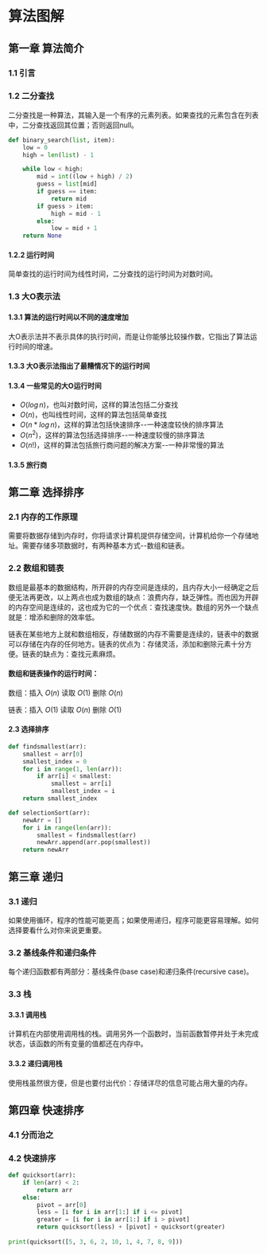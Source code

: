 # 算法图解

## 第一章	算法简介

### 1.1	引言

### 1.2	二分查找

二分查找是一种算法，其输入是一个有序的元素列表。如果查找的元素包含在列表中，二分查找返回其位置；否则返回null。

```python
def binary_search(list, item):
    low = 0
    high = len(list) - 1

    while low < high:
        mid = int((low + high) / 2)
        guess = list[mid]
        if guess == item:
            return mid
        if guess > item:
            high = mid - 1
        else:
            low = mid + 1
    return None
```

#### 1.2.2	运行时间

简单查找的运行时间为线性时间，二分查找的运行时间为对数时间。

### 1.3	大O表示法

#### 1.3.1	算法的运行时间以不同的速度增加

大O表示法并不表示具体的执行时间，而是让你能够比较操作数，它指出了算法运行时间的增速。

#### 1.3.3	大O表示法指出了最糟情况下的运行时间

#### 1.3.4	一些常见的大O运行时间

- $O(log\,n)$，也叫对数时间，这样的算法包括二分查找
- $O(n)$，也叫线性时间，这样的算法包括简单查找
- $O(n*log\,n)$，这样的算法包括快速排序--一种速度较快的排序算法
- $O(n^2)$，这样的算法包括选择排序--一种速度较慢的排序算法
- $O(n!)$，这样的算法包括旅行商问题的解决方案--一种非常慢的算法

#### 1.3.5	旅行商



## 第二章	选择排序

### 2.1	内存的工作原理

需要将数据存储到内存时，你将请求计算机提供存储空间，计算机给你一个存储地址。需要存储多项数据时，有两种基本方式--数组和链表。

### 2.2	数组和链表

数组是最基本的数据结构，所开辟的内存空间是连续的，且内存大小一经确定之后便无法再更改，以上两点也成为数组的缺点：浪费内存，缺乏弹性。而也因为开辟的内存空间是连续的，这也成为它的一个优点：查找速度快。数组的另外一个缺点就是：增添和删除的效率低。

链表在某些地方上就和数组相反，存储数据的内存不需要是连续的，链表中的数据可以存储在内存的任何地方。链表的优点为：存储灵活，添加和删除元素十分方便。链表的缺点为：查找元素麻烦。

#### 数组和链表操作的运行时间：

数组：插入	$O(n)$	读取	$O(1)$	删除	$O(n)$

链表：插入	$O(1)$	读取	$O(n)$	删除	$O(1)$

#### 2.3	选择排序

```python
def findsmallest(arr):
    smallest = arr[0]
    smallest_index = 0
    for i in range(1, len(arr)):
        if arr[i] < smallest:
            smallest = arr[i]
            smallest_index = i
    return smallest_index

def selectionSort(arr):
    newArr = []
    for i in range(len(arr)):
        smallest = findsmallest(arr)
        newArr.append(arr.pop(smallest))
    return newArr
```



## 第三章	递归

### 3.1	递归

如果使用循环，程序的性能可能更高；如果使用递归，程序可能更容易理解。如何选择要看什么对你来说更重要。

### 3.2	基线条件和递归条件

每个递归函数都有两部分：基线条件(base case)和递归条件(recursive case)。

### 3.3	栈

#### 3.3.1	调用栈

计算机在内部使用调用栈的栈。调用另外一个函数时，当前函数暂停并处于未完成状态，该函数的所有变量的值都还在内存中。

#### 3.3.2	递归调用栈

使用栈虽然很方便，但是也要付出代价：存储详尽的信息可能占用大量的内存。



## 第四章	快速排序

### 4.1	分而治之

### 4.2	快速排序

```python
def quicksort(arr):
    if len(arr) < 2:
        return arr
    else:
        pivot = arr[0]
        less = [i for i in arr[1:] if i <= pivot]
        greater = [i for i in arr[1:] if i > pivot]
        return quicksort(less) + [pivot] + quicksort(greater)
    
print(quicksort([5, 3, 6, 2, 10, 1, 4, 7, 8, 9]))
```

